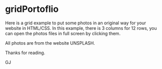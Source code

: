 # gridPortoflio
Here is a grid example to put some photos in an original way for your website in HTML/CSS.
In this example, there is 3 columns for 12 rows, you can open the photos files in full screen by clicking them.

All photos are from the website UNSPLASH.

Thanks for reading.

GJ
